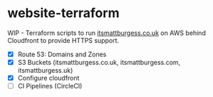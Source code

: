 # website-terraform
WIP - Terraform scripts to run [itsmattburgess.co.uk](itsmattburgess.co.uk) on AWS behind Cloudfront to provide HTTPS support.

- [x] Route 53: Domains and Zones
- [x] S3 Buckets (itsmattburgess.co.uk, itsmattburgess.com, itsmattburgess.uk)
- [x] Configure cloudfront
- [ ] CI Pipelines (CircleCI)
